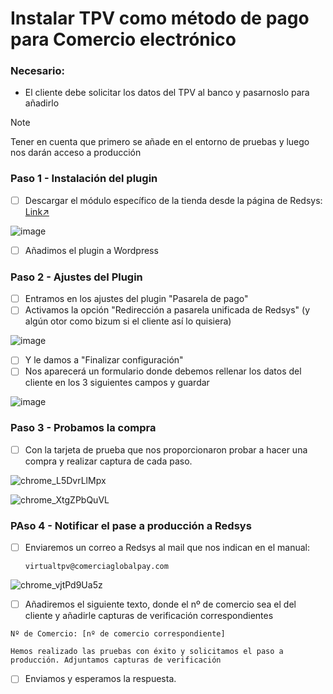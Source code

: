 # Instalar TPV como método de pago para Comercio electrónico

### Necesario:
- El cliente debe solicitar los datos del TPV al banco y pasarnoslo para añadirlo

>[!NOTE]
> Tener en cuenta que primero se añade en el entorno de pruebas y luego nos darán acceso a producción

### Paso 1 - Instalación del plugin
- [ ] Descargar el módulo específico de la tienda desde la página de Redsys: [Link↗️](https://pagosonline.redsys.es/desarrolladores-inicio/documentacion-tipos-de-integracion/modulos-pago/)

![image](https://github.com/user-attachments/assets/80a4f58b-b997-41f6-a0d7-5b4cd2023d54)

- [ ] Añadimos el plugin a Wordpress

### Paso 2 - Ajustes del Plugin
- [ ] Entramos en los ajustes del plugin "Pasarela de pago"
- [ ] Activamos la opción "Redirección a pasarela unificada de Redsys" (y algún otor como bizum si el cliente así lo quisiera)

![image](https://github.com/user-attachments/assets/07c81f6a-43fe-4d6f-ae9d-5c10468dcab5)

- [ ] Y le damos a "Finalizar configuración"
- [ ] Nos aparecerá un formulario donde debemos rellenar los datos del cliente en los 3 siguientes campos y guardar

![image](https://github.com/user-attachments/assets/97e71886-31b5-4ed0-b395-024a5b4dca9c)

### Paso 3 - Probamos la compra
- [ ] Con la tarjeta de prueba que nos proporcionaron probar a hacer una compra y realizar captura de cada paso.

![chrome_L5DvrLlMpx](https://github.com/user-attachments/assets/12dd3f5d-8c4e-4e44-897f-b1b7d451b1ea)

![chrome_XtgZPbQuVL](https://github.com/user-attachments/assets/a146fc95-abab-4c96-bc96-81d97b58c5f2)

### PAso 4 - Notificar el pase a producción a Redsys
-  [ ] Enviaremos un correo a Redsys al mail que nos indican en el manual:
       
     ```
     virtualtpv@comerciaglobalpay.com
     ```
![chrome_vjtPd9Ua5z](https://github.com/user-attachments/assets/c4301d03-ddfc-4e4f-b6a4-115bc700e107)

- [ ] Añadiremos el siguiente texto, donde el nº de comercio sea el del cliente y añadirle capturas de verificación correspondientes
```
Nº de Comercio: [nº de comercio correspondiente]

Hemos realizado las pruebas con éxito y solicitamos el paso a producción. Adjuntamos capturas de verificación

```

- [ ] Enviamos y esperamos la respuesta.
